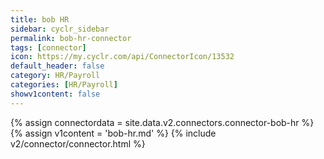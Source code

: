 ```yaml
---
title: bob HR
sidebar: cyclr_sidebar
permalink: bob-hr-connector
tags: [connector]
icon: https://my.cyclr.com/api/ConnectorIcon/13532
default_header: false
category: HR/Payroll
categories: [HR/Payroll]
showv1content: false
---
```

{% assign connectordata = site.data.v2.connectors.connector-bob-hr %}
{% assign v1content = 'bob-hr.md' %}
{% include v2/connector/connector.html %}	